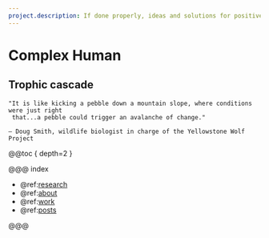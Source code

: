 ```yaml
---
project.description: If done properly, ideas and solutions for positive change can be infectious.
---
```

# Complex Human

## Trophic cascade
```
"It is like kicking a pebble down a mountain slope, where conditions were just right 
 that...a pebble could trigger an avalanche of change."

– Doug Smith, wildlife biologist in charge of the Yellowstone Wolf Project 
```
 
@@toc { depth=2 }

@@@ index
 
* @ref:[research](index-research.md)
* @ref:[about](index-about.md)
* @ref:[work](index-professional.md) 
* @ref:[posts](index-posts.md)
 
@@@
